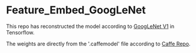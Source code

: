 # Feature_Embed_GoogLeNet
This repo has reconstructed the model according to [GoogLeNet V1](https://arxiv.org/abs/1409.4842) in Tensorflow. 

The weights are directly from the '.caffemodel' file according to [Caffe Repo](https://github.com/BVLC/caffe/tree/master/models/bvlc_googlenet).
